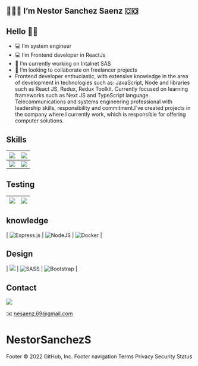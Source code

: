 <h2>👩🏼‍💻 I’m Nestor Sanchez Saenz 🇨🇴</h2>

<h2> Hello 👋🏼 </h2>

- 💻  I’m system engineer
- 💻  I’m Frontend developer in ReactJs
- 🔭  I’m currently working on Intalnet SAS
- 👯   I’m looking to collaborate on freelancer projects
- Frontend developer enthuciastic, with extensive knowledge in the area of ​​development in technologies such as: JavaScript, Node and libraries such as React JS, Redux, Redux Toolkit. Currently focused on learning frameworks such as Next JS and TypeScript language. Telecommunications and systems engineering professional with leadership skills, responsibility and commitment.I´ve created projects in the company where I currently work, which is responsible for offering computer solutions.

## Skills

| ![](https://img.shields.io/badge/next.js-000000?style=for-the-badge&logo=nextdotjs&logoColor=white) | ![](https://img.shields.io/badge/React-20232A?style=for-the-badge&logo=react&logoColor=61DAFB)  |
|-----------------------------------------------------------------------------------------------------| ------------ |
| ![](https://img.shields.io/badge/Redux-593D88?style=for-the-badge&logo=redux&logoColor=white)       | ![](https://img.shields.io/badge/JavaScript-323330?style=for-the-badge&logo=javascript&logoColor=F7DF1E) |

## Testing

| ![](https://img.shields.io/badge/Jest-C21325?style=for-the-badge&logo=jest&logoColor=white)   | ![](https://img.shields.io/badge/-TestingLibrary-%23E33332?style=for-the-badge&logo=testing-library&logoColor=white)  |
| ------------ | ------------ |


## knowledge

| ![Express.js](https://img.shields.io/badge/express.js-%23404d59.svg?style=for-the-badge&logo=express&logoColor=%2361DAFB)   | ![NodeJS](https://img.shields.io/badge/node.js-6DA55F?style=for-the-badge&logo=node.js&logoColor=white)  | ![Docker](https://img.shields.io/badge/docker-%230db7ed.svg?style=for-the-badge&logo=docker&logoColor=white) |

## Design 

| ![](https://img.shields.io/badge/Material%20UI-007FFF?style=for-the-badge&logo=mui&logoColor=white)   | ![SASS](https://img.shields.io/badge/SASS-hotpink.svg?style=for-the-badge&logo=SASS&logoColor=white)  | ![Bootstrap](https://img.shields.io/badge/bootstrap-%23563D7C.svg?style=for-the-badge&logo=bootstrap&logoColor=white) |




## Contact
[![](https://img.shields.io/badge/Linkedin-blue?style=for-the-badge&logo=linkedin)](https://www.linkedin.com/in/nestor-sanchez-saenz-26538a1a9/)

✉️ nesaenz.69@gmail.com
# NestorSanchezS
Footer
© 2022 GitHub, Inc.
Footer navigation
Terms
Privacy
Security
Status
